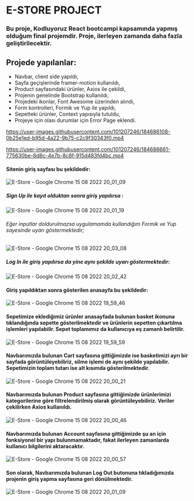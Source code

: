 # E-STORE PROJECT 

### Bu proje, Kodluyoruz React bootcampi kapsamında yapmış olduğum final projemdir. Proje, ilerleyen zamanda daha fazla geliştirilecektir.

## Projede yapılanlar:
* Navbar, client side yapıldı,
* Sayfa geçişlerinde framer-motion kullanıldı,
* Product sayfasındaki ürünler, Axios ile çekildi,
* Projenin genelinde Bootstrap kullanıldı,
* Projedeki ikonlar, Font Awesome üzerinden alındı,
* Form kontrolleri, Formik ve Yup ile yapıldı,
* Sepetteki ürünler, Context yapısıyla tutuldu,
* Projeye için olası durumlar için Error Page eklendi.


https://user-images.githubusercontent.com/101207246/184686108-0b25e1ed-b95d-4a22-9b75-c2c9f30343f0.mp4


https://user-images.githubusercontent.com/101207246/184686661-775630be-8d8c-4e7b-8c8f-915d483fd4bc.mp4


#### Sitenin giriş sayfası bu şekildedir:

![E-Store - Google Chrome 15 08 2022 20_01_09](https://user-images.githubusercontent.com/101207246/184682928-55196540-4e29-475e-a4d8-19c3a35cba27.png)

##### Sign Up ile kayıt olduktan sonra giriş yapılırsa :

![E-Store - Google Chrome 15 08 2022 20_01_19](https://user-images.githubusercontent.com/101207246/184683200-806f7074-00e2-478c-9857-2715337e4feb.png)

###### Eğer inputlar doldurulmazsa uygulamamda kullandığım Formik ve Yup sayesinde uyarı göstermektedir;

![E-Store - Google Chrome 15 08 2022 20_03_08](https://user-images.githubusercontent.com/101207246/184683395-4e0113bf-801c-4c6a-8e20-bf660051ab35.png)

##### Log In ile giriş yapılırsa da yine aynı şekilde uyarı göstermektedir:

![E-Store - Google Chrome 15 08 2022 20_02_42](https://user-images.githubusercontent.com/101207246/184683512-be69945e-44af-4c2b-b4c6-c74d2a6d0566.png)

#### Giriş yapıldıktan sonra gösterilen anasayfa bu şekildedir:

![E-Store - Google Chrome 15 08 2022 19_59_46](https://user-images.githubusercontent.com/101207246/184683769-8891a4fb-00ba-4faa-a1a2-2cb9e2a67f39.png)

#### Sepetimize eklediğimiz ürünler anasayfada bulunan basket ikonuna tıklandığında sepette gösterilmektedir ve ürünlerin sepetten çıkartılma işlemleri yapılabilir. Sepet toplamımız da kullanıcıya eş zamanlı belirtilir.

![E-Store - Google Chrome 15 08 2022 19_59_59](https://user-images.githubusercontent.com/101207246/184684080-480d7b8c-2185-4060-92db-a2fc2fc6cb43.png)

#### Navbarımızda bulunan Cart sayfasına gittiğimizde ise basketimizi ayrı bir sayfada görüntüleyebiliriz, silme işlemi de aynı şekilde yapılabilir. Sepetimizin toplam tutarı ise alt kısımda gösterilmektedir.

![E-Store - Google Chrome 15 08 2022 20_00_21](https://user-images.githubusercontent.com/101207246/184684707-1a645988-e6b0-42e2-9624-68a6c9864fb5.png)

#### Navbarımızda bulunan Product sayfasına gittiğimizde ürünlerimizi kategorilerine göre filtrelendirilmiş olarak görüntüleyebiliriz. Veriler çekilirken Axios kullanıldı.

![E-Store - Google Chrome 15 08 2022 20_00_46](https://user-images.githubusercontent.com/101207246/184684933-0fc88003-1476-478c-b72d-319b459a4327.png)

#### Navbarımızda bulunan Account sayfasına gittiğimizde şu an için fonksiyonel bir yapı bulunmamaktadır, fakat ilerleyen zamanlarda kullanıcı bilgilerini aktaracaktır.

![E-Store - Google Chrome 15 08 2022 20_00_57](https://user-images.githubusercontent.com/101207246/184685343-c1fe0b97-6636-46d5-b7dd-97f720c3fa30.png)

#### Son olarak, Navbarımızda bulunan Log Out butonuna tıkladığımızda projenin giriş yapma sayfasına geri dönülmektedir.

![E-Store - Google Chrome 15 08 2022 20_01_09](https://user-images.githubusercontent.com/101207246/184689153-31737614-1085-460c-8405-08729209028e.png)
